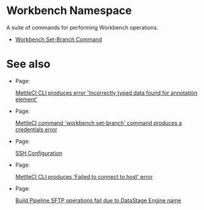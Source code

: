 # Workbench Namespace

A suite of commands for performing Workbench operations.

*   [Workbench Set-Branch Command](./workbench-namespace/workbench-set-branch-command.md)

# See also

*   Page:
    
    [MettleCI CLI produces error 'Incorrectly typed data found for annotation element'](/wiki/spaces/MCIDOC/pages/2524413953/MettleCI+CLI+produces+error+Incorrectly+typed+data+found+for+annotation+element)
    
*   Page:
    
    [MettleCI command 'workbench set-branch' command produces a credentials error](/wiki/spaces/MCIDOC/pages/2501476353/MettleCI+command+workbench+set-branch+command+produces+a+credentials+error)
    
*   Page:
    
    [SSH Configuration](/wiki/spaces/MCIDOC/pages/2396487711/SSH+Configuration)
    
*   Page:
    
    [MettleCI CLI produces 'Failed to connect to host' error](/wiki/spaces/MCIDOC/pages/2396487681/MettleCI+CLI+produces+Failed+to+connect+to+host+error)
    
*   Page:
    
    [Build Pipeline SFTP operations fail due to DataStage Engine name](/wiki/spaces/MCIDOC/pages/2169307137/Build+Pipeline+SFTP+operations+fail+due+to+DataStage+Engine+name)